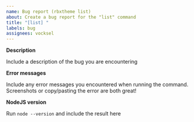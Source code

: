 ```yaml
---
name: Bug report (rbxtheme list)
about: Create a bug report for the "list" command
title: "[list] "
labels: bug
assignees: vocksel
---
```


**Description**

Include a description of the bug you are encountering

**Error messages**

Include any error messages you encountered when running the command. Screenshots or copy/pasting the error are both great!

**NodeJS version**

Run `node --version` and include the result here
